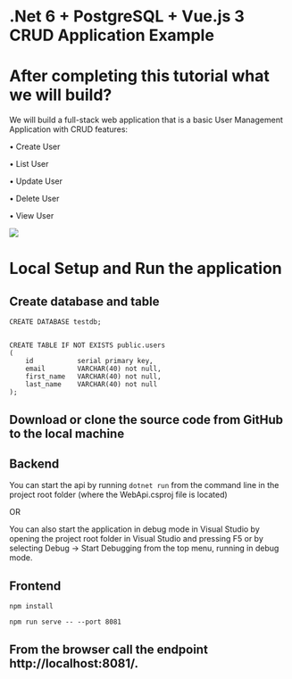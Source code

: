 # .Net 6 + PostgreSQL + Vue.js 3 CRUD Application Example

# After completing this tutorial what we will build? 
We will build a full-stack web application that is a basic User Management Application with CRUD features: 

• Create User 

• List User 

• Update User 

• Delete User 

• View User

<img src="https://blogger.googleusercontent.com/img/b/R29vZ2xl/AVvXsEhXevh3nQUi2t3WYNzgHxMTpz09YTBeLpAYceshPJ6iPag8BVB7ksc5kObDCstR7REpgn3FdZp3fV108sOES51clnDhlRDR9upcTd0FVDhMyNYFwrnsbsPEkykMPYDeTZT1H2HgIBc9ALBO3BUnCx2GZihCSN0vdQVFbBgpbkOjVjTeyrOtJPTL_HpFOw/w640-h276/listuser.png">


# Local Setup and Run the application

<h2>Create database and table</h2>

```CREATE DATABASE testdb;```

```

CREATE TABLE IF NOT EXISTS public.users
(
    id           serial primary key,
    email        VARCHAR(40) not null,
    first_name   VARCHAR(40) not null,
    last_name    VARCHAR(40) not null
);

```

<h2> Download or clone the source code from GitHub to the local machine</h2>

<h2> Backend</h2>

You can start the api by running ```dotnet run``` from the command line in the project root folder (where the WebApi.csproj file is located)

OR

You can also start the application in debug mode in Visual Studio by opening the project root folder in Visual Studio and pressing F5 or by selecting Debug -> Start Debugging from the top menu, running in debug mode.

<h2>Frontend</h2>

```npm install```

```npm run serve -- --port 8081```

<h2>From the browser call the endpoint http://localhost:8081/.</h2>



